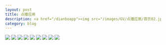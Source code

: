 ```yaml
---
layout: post
title: 点播应用
description: <a href="/dianboapp"><img src="/images/GV/点播应用/首页02.jpg"></a>
category: blog
---
```


<img src="/images/GV/点播应用/首页02.jpg">
<img src="/images/GV/点播应用/电影01.jpg">
<img src="/images/GV/点播应用/电视剧详情01.jpg">
<img src="/images/GV/点播应用/直播03.jpg">
<img src="/images/GV/点播应用/专题详情02.jpg">
<img src="/images/GV/点播应用/推荐.jpg">
<img src="/images/GV/点播应用/二级分类.jpg">
<img src="/images/GV/点播应用/播放电视剧.jpg">
<img src="/images/GV/点播应用/专题详情.jpg">

